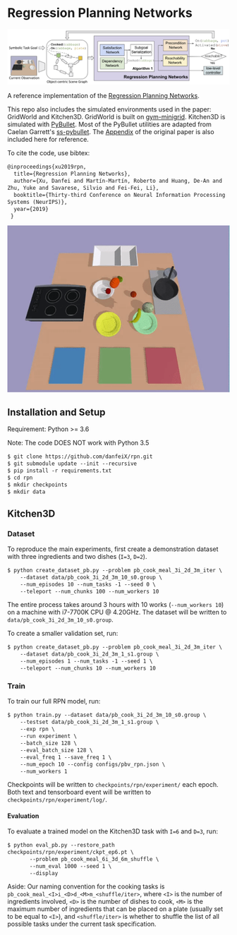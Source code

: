 # Regression Planning Networks
![preview](assets/rpn.png)


A reference implementation of the [Regression Planning Networks](https://arxiv.org/abs/1909.13072). 

This repo also includes the simulated environments
used in the paper: GridWorld and Kitchen3D. GridWorld is built on [gym-minigrid](https://github.com/maximecb/gym-minigrid).
Kitchen3D is simulated with [PyBullet](https://github.com/bulletphysics/bullet3/tree/master/examples/pybullet). Most of the PyBullet utilities are adapted from Caelan Garrett's 
[ss-pybullet](https://github.com/caelan/ss-pybullet). The [Appendix](assets/RPN_Appendix.pdf) of the original paper is also included here for reference.

To cite the code, use bibtex:
```
@inproceedings{xu2019rpn,
  title={Regression Planning Networks},
  author={Xu, Danfei and Martín-Martín, Roberto and Huang, De-An and Zhu, Yuke and Savarese, Silvio and Fei-Fei, Li},
  booktitle={Thirty-third Conference on Neural Information Processing Systems (NeurIPS)},
  year={2019}
 }
```




![preview](assets/preview.gif)
## Installation and Setup
Requirement: Python >= 3.6

Note: The code DOES NOT work with Python 3.5

```
$ git clone https://github.com/danfeiX/rpn.git
$ git submodule update --init --recursive
$ pip install -r requirements.txt
$ cd rpn
$ mkdir checkpoints
$ mkdir data
```

## Kitchen3D

### Dataset
To reproduce the main experiments, first create a demonstration dataset with three ingredients and two dishes 
(`I=3`, `D=2`). 
```
$ python create_dataset_pb.py --problem pb_cook_meal_3i_2d_3m_iter \
    --dataset data/pb_cook_3i_2d_3m_10_s0.group \
    --num_episodes 10 --num_tasks -1 --seed 0 \
    --teleport --num_chunks 100 --num_workers 10
```
The entire process takes around 3 hours with 10 works (`--num_workers 10`) on a machine with i7-7700K CPU @ 4.20GHz.
 The dataset will be written to `data/pb_cook_3i_2d_3m_10_s0.group`. 
 
To create a smaller validation set, run:
```
$ python create_dataset_pb.py --problem pb_cook_meal_3i_2d_3m_iter \
    --dataset data/pb_cook_3i_2d_3m_1_s1.group \
    --num_episodes 1 --num_tasks -1 --seed 1 \
    --teleport --num_chunks 10 --num_workers 10
```
 
### Train
To train our full RPN model, run:
```
$ python train.py --dataset data/pb_cook_3i_2d_3m_10_s0.group \
    --testset data/pb_cook_3i_2d_3m_1_s1.group \
    --exp rpn \
    --run experiment \
    --batch_size 128 \
    --eval_batch_size 128 \
    --eval_freq 1 --save_freq 1 \
    --num_epoch 10 --config configs/pbv_rpn.json \
    --num_workers 1
```

Checkpoints will be written to `checkpoints/rpn/experiment/` each epoch. Both text and tensorboard event will be written
to `checkpoints/rpn/experiment/log/`.

#### Evaluation
To evaluate a trained model on the Kitchen3D task with `I=6` and `D=3`, run:

```
$ python eval_pb.py --restore_path checkpoints/rpn/experiment/ckpt_ep6.pt \
       --problem pb_cook_meal_6i_3d_6m_shuffle \
       --num_eval 1000 --seed 1 \
       --display
```

Aside: Our naming convention for the cooking tasks is `pb_cook_meal_<I>i_<D>d_<M>m_<shuffle/iter>`, where `<I>` is the 
number of ingredients involved, `<D>` is the number of dishes to cook, `<M>` is the maximum number of ingredients that
can be placed on a plate (usually set to be equal to `<I>`), and `<shuffle/iter>` is whether to shuffle the list of 
all possible tasks under the current task specification. 

